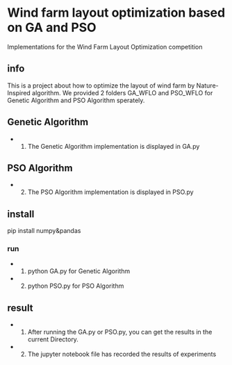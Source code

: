 # Wind farm layout optimization based on GA and PSO
 Implementations for the Wind Farm Layout Optimization competition
 
## info
This is a project about how to optimize the layout of wind farm by Nature-Inspired algorithm.
We provided 2 folders GA_WFLO and PSO_WFLO for Genetic Algorithm and PSO Algorithm sperately.

## Genetic Algorithm
- 1) The Genetic Algorithm implementation is displayed in GA.py
## PSO Algorithm
- 2) The PSO Algorithm implementation is displayed in PSO.py

## install
  pip install numpy&pandas

### run
  - 1) python GA.py for Genetic Algorithm
  
  - 2) python PSO.py for PSO Algorithm
## result
  - 1) After running the GA.py or PSO.py, you can get the results in the current Directory.
  
  - 2) The jupyter notebook file has recorded the results of experiments

